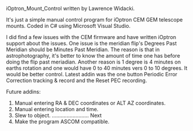 iOptron_Mount_Control written by Lawrence Widacki.

It's just a simple manual control program for iOptron CEM GEM telescope mounts.
Coded in C# using Microsoft Visual Studio. 

I did find a few issues with the CEM firmware and have written iOptron support about the issues.
One issue is the meridian flip's Degrees Past Meridian should be Minutes Past Meridian.
  The reason is that in astrophotography, it's better to know the amount of time one has before doing the flip past meriadian.
  Another reason is 1 degree is 4 minutes on earths rotation and one would have 0 to 40 minutes vers 0 to 10 degrees.
  It would be better control.
Latest addin was the one button Periodic Error Correction tracking & record and the Reset PEC recording.

Future addins:
1. Manual entering RA & DEC coordinates or ALT AZ coordinates.
2. Manual entering location and time.
3. Slew to object.  ......................... Next
4. Make the program ASCOM compatible.
